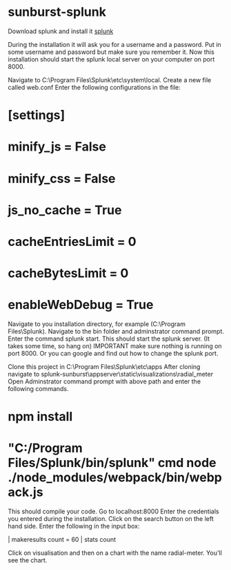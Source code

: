 # sunburst-splunk

Download splunk and install it
[splunk](https://download.splunk.com/products/splunk/releases/7.3.2/windows/splunk-7.3.2-c60db69f8e32-x64-release.msi)

During the installation it will ask you for a username and a password. Put in some username and password but make sure you remember it.
Now this installation should start the splunk local server on your computer on port 8000.

Navigate to C:\Program Files\Splunk\etc\system\local.
Create a new file called web.conf
Enter the following configurations in the file:

# [settings]
# minify_js = False
# minify_css = False
# js_no_cache = True
# cacheEntriesLimit = 0
# cacheBytesLimit = 0
# enableWebDebug = True

Navigate to you installation directory, for example (C:\Program Files\Splunk).
Navigate to the bin folder and adminstrator command prompt.
Enter the command splunk start.
This should start the splunk server. (It takes some time, so hang on)
IMPORTANT make sure nothing is running on port 8000. Or you can google and find out how to change the splunk port.

Clone this project in C:\Program Files\Splunk\etc\apps
After cloning navigate to splunk-sunburst\appserver\static\visualizations\radial_meter
Open Adminstrator command prompt with above path and enter the following commands.

# npm install

# "C:/Program Files/Splunk/bin/splunk" cmd node ./node_modules/webpack/bin/webpack.js

This should compile your code.
Go to localhost:8000
Enter the credentials you entered during the installation.
Click on the search button on the left hand side.
Enter the following in the input box:

| makeresults count = 60
| stats count

Click on visualisation and then on a chart with the name radial-meter.
You'll see the chart.

